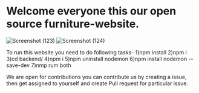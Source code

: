 ﻿# Welcome everyone this our open source furniture-website.
![Screenshot (123)](https://user-images.githubusercontent.com/108757431/223523858-1d5ababb-e6fc-49b5-9c73-5c640309310f.png)
![Screenshot (124)](https://user-images.githubusercontent.com/108757431/223523951-10998606-12ee-4c49-8aab-a6797a788db1.png)

To run this website you need to do following tasks- 
   1)npm install 
   2)npm i
   3)cd backend/
   4)npm i
   5)npm uninstall nodemon
   6)npm install nodemon --save-dev
   7)nmp rum both
   
We are open for contributions you can contribute us by creating a issue, then get assigned  to yourself and create Pull request for particular issue.
